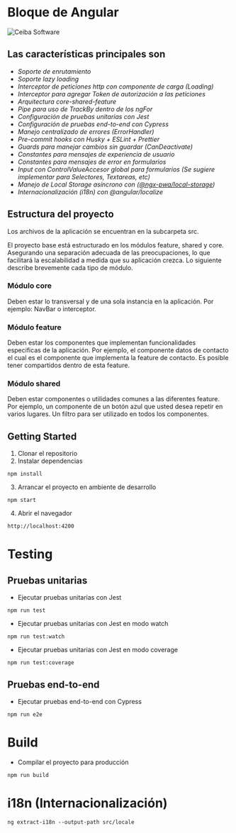 # Bloque de Angular

![Ceiba Software](https://ceibanet.ceiba.com.co/wp-content/uploads/2023/05/logoceibasoftware-horizontal-300x68.png)

## Las caracter&iacute;sticas principales son

- *Soporte de enrutamiento*
- *Soporte lazy loading*
- *Interceptor de peticiones http con componente de carga (Loading)*
- *Interceptor para agregar Token de autorización a las peticiones*
- *Arquitectura core-shared-feature*
- *Pipe para uso de TrackBy dentro de los ngFor*
- *Configuración de pruebas unitarias con Jest*
- *Configuración de pruebas end-to-end con Cypress*
- *Manejo centralizado de errores (ErrorHandler)*
- *Pre-commit hooks con Husky + ESLint + Prettier*
- *Guards para manejar cambios sin guardar (CanDeactivate)*
- *Constantes para mensajes de experiencia de usuario*
- *Constantes para mensajes de error en formularios*
- *Input con ControlValueAccesor global para formularios (Se sugiere implementar para Selectores, Textareas, etc)*
- *Manejo de Local Storage asíncrono con ([@ngx-pwa/local-storage](https://github.com/cyrilletuzi/angular-async-local-storage))*
- *Internacionalización (i18n) con @angular/localize*

## Estructura del proyecto

Los archivos de la aplicaci&oacute;n se encuentran en la subcarpeta src.

El proyecto base est&aacute; estructurado en los m&oacute;dulos feature, shared y core. Asegurando una separaci&oacute;n adecuada de las preocupaciones, lo que facilitar&aacute; la escalabilidad a medida que su aplicaci&oacute;n crezca. Lo siguiente describe brevemente cada tipo de m&oacute;dulo.

### M&oacute;dulo core

Deben estar lo transversal y de una sola instancia en la aplicaci&oacute;n. Por ejemplo: NavBar o interceptor.

### M&oacute;dulo feature

Deben estar los componentes que implementan funcionalidades especificas de la aplicaci&oacute;n. Por ejemplo, el componente datos de contacto el cual es el componente que implementa la feature de contacto. Es posible tener compartidos dentro de esta feature.

### M&oacute;dulo shared

Deben estar componentes o utilidades comunes a las diferentes feature. Por ejemplo, un componente de un bot&oacute;n azul que usted desea repetir en varios lugares. Un filtro para ser utilizado en todos los componentes.

## Getting Started

1. Clonar el repositorio
2. Instalar dependencias

```
npm install
```

3. Arrancar el proyecto en ambiente de desarrollo

```
npm start
```

4. Abrir el navegador

```
http://localhost:4200
```

# Testing

## Pruebas unitarias

- Ejecutar pruebas unitarias con Jest
```
npm run test
```

- Ejecutar pruebas unitarias con Jest en modo watch
```
npm run test:watch
```

- Ejecutar pruebas unitarias con Jest en modo coverage
```
npm run test:coverage
```

## Pruebas end-to-end

- Ejecutar pruebas end-to-end con Cypress
```
npm run e2e
```

# Build

- Compilar el proyecto para producción
```
npm run build
```

# i18n (Internacionalización)

```
ng extract-i18n --output-path src/locale
```

